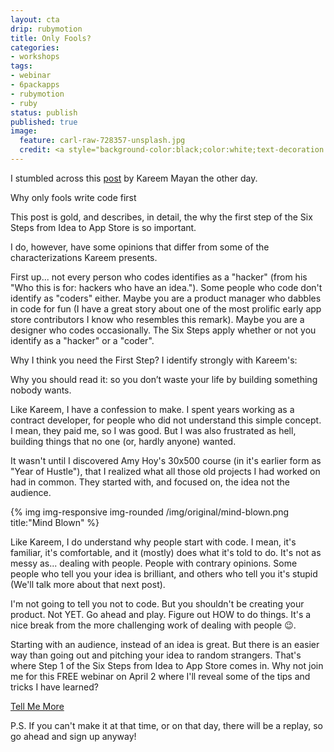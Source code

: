 ```yaml
---
layout: cta
drip: rubymotion
title: Only Fools?
categories:
- workshops
tags:
- webinar
- 6packapps
- rubymotion
- ruby
status: publish
published: true
image:
  feature: carl-raw-728357-unsplash.jpg
  credit: <a style="background-color:black;color:white;text-decoration:none;padding:4px 6px;font-family:-apple-system, BlinkMacSystemFont, &quot;San Francisco&quot;, &quot;Helvetica Neue&quot;, Helvetica, Ubuntu, Roboto, Noto, &quot;Segoe UI&quot;, Arial, sans-serif;font-size:12px;font-weight:bold;line-height:1.2;display:inline-block;border-radius:3px" href="https://unsplash.com/@carltraw?utm_medium=referral&amp;utm_campaign=photographer-credit&amp;utm_content=creditBadge" target="_blank" rel="noopener noreferrer" title="Download free do whatever you want high-resolution photos from Carl Raw"><span style="display:inline-block;padding:2px 3px"><svg xmlns="http://www.w3.org/2000/svg" style="height:12px;width:auto;position:relative;vertical-align:middle;top:-2px;fill:white" viewBox="0 0 32 32"><title>unsplash-logo</title><path d="M10 9V0h12v9H10zm12 5h10v18H0V14h10v9h12v-9z"></path></svg></span><span style="display:inline-block;padding:2px 3px">Carl Raw</span></a>
---
```


I stumbled across this [post](http://blog.reemer.com/why-only-fools-write-code-first) by 
Kareem Mayan the other day. 

Why only fools write code first 

This post is gold, and describes, in detail, the why the first step of the Six Steps from 
Idea to App Store is so important.

I do, however, have some opinions that differ from some of the characterizations Kareem 
presents.  

First up... not every person who codes identifies as a "hacker" (from his "Who this is 
for: hackers who have an idea."). Some people who code don't identify as "coders" either. 
Maybe you are a product manager who dabbles in code for fun (I have a great story about 
one of the most prolific early app store contributors I know who resembles this remark).
Maybe you are a designer who codes occasionally. The Six Steps apply whether or not you 
identify as a "hacker" or a "coder".

Why I think you need the First Step? I identify strongly with Kareem's:
 
Why you should read it: so you don’t waste your life by building something nobody wants.

Like Kareem, I have a confession to make.  I spent years working as a contract developer, 
for people who did not understand this simple concept. I mean, they paid me, so I was 
good. But I was also frustrated as hell, building things that no one (or, hardly anyone)
wanted.

It wasn't until I discovered Amy Hoy's 30x500 course (in it's earlier form as "Year of 
Hustle"), that I realized what all those old projects I had worked on had in common. They 
started with, and focused on, the idea not the audience.
  
<div class="row">
  <div class="col-md-offset-2 col-lg-8">
    {% img img-responsive img-rounded /img/original/mind-blown.png title:"Mind Blown" %}
  </div>
</div>


Like Kareem, I do understand why people start with code. I mean, it's familiar, 
it's comfortable, and it (mostly) does what it's told to do. It's not as messy as... 
dealing with people. People with contrary opinions. Some people who tell you your idea 
is brilliant, and others who tell you it's stupid (We'll talk more about that next post).

I'm not going to tell you not to code. But you shouldn't be creating your product. Not YET. 
Go ahead and play. Figure out HOW to do things. It's a nice break from the more challenging 
work of dealing with people 😉. 

Starting with an audience, instead of an idea is great. But there is an easier way than 
going out and pitching your idea to random strangers. That's where Step 1 of the Six Steps 
from Idea to App Store comes in. Why not join me for this FREE webinar on April 2 where I'll
reveal some of the tips and tricks I have learned?

<a href="http://6packapps.io" class="btn btn-sm center">Tell Me More</a>

P.S. If you can't make it at that time, or on that day, there will be a replay, so go
ahead and sign up anyway!
